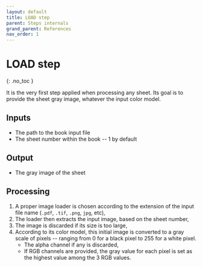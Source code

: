 ```yaml
---
layout: default
title: LOAD step
parent: Steps internals
grand_parent: References
nav_order: 1
---
```

# LOAD step
{: .no_toc }

It is the very first step applied when processing any sheet.
Its goal is to provide the sheet gray image, whatever the input color model.

## Inputs

- The path to the book input file
- The sheet number within the book -- 1 by default

## Output

- The gray image of the sheet

## Processing

1. A proper image loader is chosen according to the extension of the input file name
(``.pdf``, ``.tif``, ``.png``, ``jpg``, etc),
2. The loader then extracts the input image, based on the sheet number,
3. The image is discarded if its size is too large,
4. According to its color model, this initial image is converted to a gray scale of pixels
-- ranging from 0 for a black pixel to 255 for a white pixel.
    - The alpha channel if any is discarded,
    - If RGB channels are provided, the gray value for each pixel is set as
    the highest value among the 3 RGB values.

